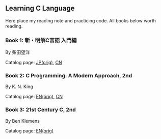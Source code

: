 ## Learning C Language

Here place my reading note and practicing code. All books below worth reading.


### Book 1: 新・明解C言語 入門編

By 柴田望洋

Catalog page: [JP(orig)](http://www.amazon.co.jp/C/dp/479737702X/ref=dp_ob_title_bk), [CN](http://www.ituring.com.cn/book/914)


### Book 2: C Programming: A Modern Approach, 2nd

By K. N. King

Catalog page: [EN(orig)](http://amzn.com/0393979504), [CN](http://www.ituring.com.cn/book/208)


### Book 3: 21st Century C, 2nd

By Ben Klemens

Catalog page: [EN(orig)](http://shop.oreilly.com/product/0636920033677.do)